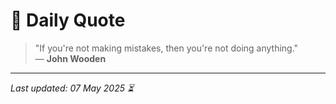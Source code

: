 # 📜 Daily Quote

> "If you're not making mistakes, then you're not doing anything."  
> — **John Wooden**

---

_Last updated: 07 May 2025 ⏳_
